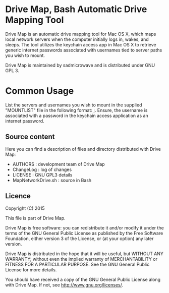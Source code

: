 # Drive Map, Bash Automatic Drive Mapping Tool
Drive Map is an automatic drive mapping tool for Mac OS X, which maps local
network servers when the computer initially logs in, wakes, and sleeps.
The tool utilizes the keychain access app in Mac OS X to retrieve 
generic internet passwords associated with usernames tied to server paths
you wish to mount.  

Drive Map is maintained by sadmicrowave and is distributed under GNU GPL 3.

# Common Usage
List the servers and usernames you wish to mount
in the supplied "MOUNTLIST" file in the following format: 
<SERVERNAME>;<USERNAME>.  Ensure, the username is associated with a
password in the keychain access application as an internet password.

## Source content

Here you can find a description of files and directory distributed
with Drive Map:

* AUTHORS   : development team of Drive Map
* ChangeLog : log of changes
* LICENSE   : GNU GPL3 details
* MapNetworkDrive.sh    : source in Bash

## Licence

Copyright (C) 2015

This file is part of Drive Map.

Drive Map is free software: you can redistribute it and/or modify
it under the terms of the GNU General Public License as published by
the Free Software Foundation, either version 3 of the License, or
(at your option) any later version.

Drive Map is distributed in the hope that it will be useful,
but WITHOUT ANY WARRANTY; without even the implied warranty of
MERCHANTABILITY or FITNESS FOR A PARTICULAR PURPOSE.  See the
GNU General Public License for more details.

You should have received a copy of the GNU General Public License
along with Drive Map.  If not, see <http://www.gnu.org/licenses/>.

